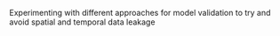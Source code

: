 Experimenting with different approaches for model validation to try and avoid spatial and temporal data leakage
